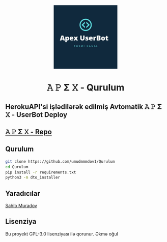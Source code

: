 <div align="center">
  <img src="https://raw.githubusercontent.com/sahibziko/apexin/master/dtologo.jpg" width="200" height="200">
  <h1>𝙰 𝙿 Σ 𝚇  -  Qurulum</h1>
</div>

## HerokuAPI'si işlədilərək edilmiş Avtomatik 𝙰 𝙿 Σ 𝚇 - UserBot Deploy

## [𝙰 𝙿 Σ 𝚇 - Repo](https://github.com/sahibziko/delta)

## Qurulum
```sh
git clone https://github.com/umudmmmdov1/Qurulum
cd Qurulum
pip install -r requirements.txt
python3 -m dto_installer
```

## Yaradıcılar

[Sahib Muradov](https://t.me/ra7narok)



## Lisenziya
Bu proyekt GPL-3.0 lisenziyası ilə qorunur.
Əkmə oğul
